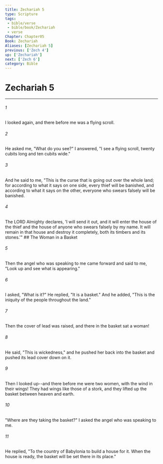 ```yaml
---
title: Zechariah 5
type: Scripture
tags:
 - bible/verse
 - bible/book/Zechariah
 - verse
Chapter: Chapter05
Book: Zechariah
Aliases: [Zechariah 5]
previous: ['Zech 4']
up: ['Zechariah']
next: ['Zech 6']
category: Bible
---
```

# Zechariah 5

***


###### 1 
I looked again, and there before me was a flying scroll. 

###### 2 
He asked me, "What do you see?" I answered, "I see a flying scroll, twenty cubits long and ten cubits wide." 

###### 3 
And he said to me, "This is the curse that is going out over the whole land; for according to what it says on one side, every thief will be banished, and according to what it says on the other, everyone who swears falsely will be banished. 

###### 4 
The LORD Almighty declares, 'I will send it out, and it will enter the house of the thief and the house of anyone who swears falsely by my name. It will remain in that house and destroy it completely, both its timbers and its stones.'" ## The Woman in a Basket 

###### 5 
Then the angel who was speaking to me came forward and said to me, "Look up and see what is appearing." 

###### 6 
I asked, "What is it?" He replied, "It is a basket." And he added, "This is the iniquity of the people throughout the land." 

###### 7 
Then the cover of lead was raised, and there in the basket sat a woman! 

###### 8 
He said, "This is wickedness," and he pushed her back into the basket and pushed its lead cover down on it. 

###### 9 
Then I looked up--and there before me were two women, with the wind in their wings! They had wings like those of a stork, and they lifted up the basket between heaven and earth. 

###### 10 
"Where are they taking the basket?" I asked the angel who was speaking to me. 

###### 11 
He replied, "To the country of Babylonia to build a house for it. When the house is ready, the basket will be set there in its place." 
